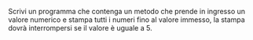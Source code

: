 Scrivi un programma che contenga un metodo che prende in ingresso un valore numerico e stampa tutti i numeri fino al valore immesso, la stampa dovrà interrompersi se il valore è uguale a 5.
